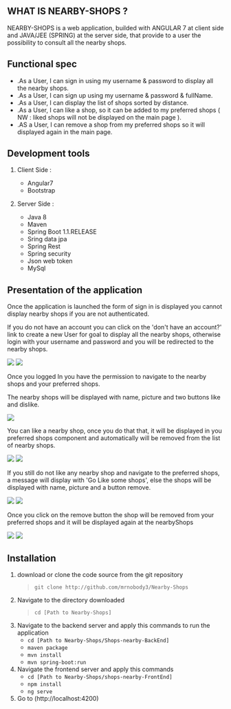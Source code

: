 ## WHAT IS NEARBY-SHOPS ?

NEARBY-SHOPS is a web application, builded with ANGULAR 7 at client side and JAVA/JEE (SPRING)  at the server side, that provide to a user the possibility to consult all the nearby shops.

## Functional spec

- .As a User, I can sign in using my username &amp; password to display all the nearby shops.
- .As a User, I can sign up using my username &amp; password &amp; fullName.
- .As a User, I can display the list of shops sorted by distance.
- .As a User, I can like a shop, so it can be added to my preferred shops ( NW : liked shops will not be displayed on the main page ).
- .AS a User, I can remove a shop from my preferred shops so it will displayed again in the main page.

## Development tools

1. Client Side :
   * Angular7
   * Bootstrap

1. Server Side :

   * Java 8
   * Maven
   * Spring Boot 1.1.RELEASE
   * Sring data jpa
   * Spring Rest
   * Spring security
   * Json web token
   * MySql





## Presentation of the application

Once the application is launched the form of sign in is displayed you cannot display nearby shops if you are not authenticated.

If you do not have an account you can click on the &#39;don&#39;t have an account?&#39; link to create a new User for goal to display all the nearby shops, otherwise login with your username and password and you will be redirected to the nearby shops.

![](imageNearbyShops/SignIn.png)
![](imageNearbyShops/signup.png)


Once you logged In you have the permission to navigate to the nearby shops and your preferred shops.

The nearby shops will be displayed with name, picture and two buttons like and dislike.

![](imageNearbyShops/listshops.png)


You can like a nearby shop, once you do that that, it will be displayed in you preferred shops component and automatically will be removed from the list of nearby shops.

![](imageNearbyShops/onLikeShop.png)
![](imageNearbyShops/prefShopsafterlike.png)

If you still do not like any nearby shop and navigate to the preferred shops, a message will display with &#39;Go Like some shops&#39;, else the shops will be displayed with name, picture and a button remove.

![](imageNearbyShops/prefshopsbeforlike.png)
![](imageNearbyShops/prefShopsafterlike.png)

Once you click on the remove button the shop will be removed from your preferred shops and it will be displayed again at the nearbyShops

![](imageNearbyShops/onRemove.png)
![](imageNearbyShops/afterRemoveShop3.png)

## Installation

1. download or clone the code source from the git repository
   > `git clone http://github.com/mrnobody3/Nearby-Shops`
1. Navigate to the directory downloaded
   > `cd [Path to Nearby-Shops]`
1. Navigate to the backend server and apply this commands to run the application
   * `cd [Path to Nearby-Shops/Shops-nearby-BackEnd]`
   * `maven package`
   * `mvn install`
   * `mvn spring-boot:run`
1. Navigate the frontend server and apply this commands
   * `cd [Path to Nearby-Shops/shops-nearby-FrontEnd]`
   * `npm install`
   * `ng serve`
1. Go to (http://localhost:4200)


